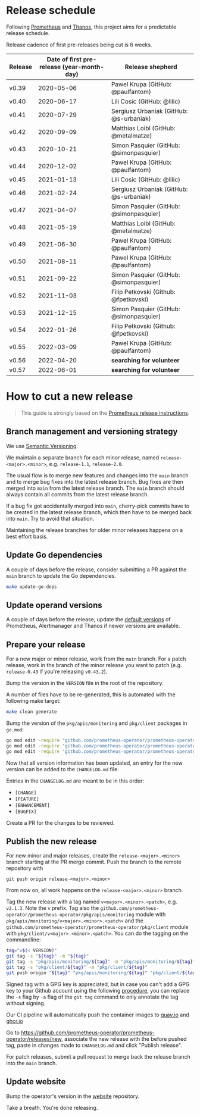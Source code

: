 # Release schedule

Following [Prometheus](https://github.com/prometheus/prometheus/blob/main/RELEASE.md) and [Thanos](https://github.com/thanos-io/thanos/blob/main/docs/release-process.md), this project aims for a predictable release schedule.

Release cadence of first pre-releases being cut is 6 weeks.

| Release | Date of first pre-release (year-month-day) | Release shepherd                        |
|---------|--------------------------------------------|-----------------------------------------|
| v0.39   | 2020-05-06                                 | Pawel Krupa (GitHub: @paulfantom)       |
| v0.40   | 2020-06-17                                 | Lili Cosic (GitHub: @lilic)             |
| v0.41   | 2020-07-29                                 | Sergiusz Urbaniak (GitHub: @s-urbaniak) |
| v0.42   | 2020-09-09                                 | Matthias Loibl (GitHub: @metalmatze)    |
| v0.43   | 2020-10-21                                 | Simon Pasquier (GitHub: @simonpasquier) |
| v0.44   | 2020-12-02                                 | Pawel Krupa (GitHub: @paulfantom)       |
| v0.45   | 2021-01-13                                 | Lili Cosic (GitHub: @lilic)             |
| v0.46   | 2021-02-24                                 | Sergiusz Urbaniak (GitHub: @s-urbaniak) |
| v0.47   | 2021-04-07                                 | Simon Pasquier (GitHub: @simonpasquier) |
| v0.48   | 2021-05-19                                 | Matthias Loibl (GitHub: @metalmatze)    |
| v0.49   | 2021-06-30                                 | Pawel Krupa (GitHub: @paulfantom)       |
| v0.50   | 2021-08-11                                 | Pawel Krupa (GitHub: @paulfantom)       |
| v0.51   | 2021-09-22                                 | Simon Pasquier (GitHub: @simonpasquier) |
| v0.52   | 2021-11-03                                 | Filip Petkovski (Github: @fpetkovski)   |
| v0.53   | 2021-12-15                                 | Simon Pasquier (GitHub: @simonpasquier) |
| v0.54   | 2022-01-26                                 | Filip Petkovski (Github: @fpetkovski)   |
| v0.55   | 2022-03-09                                 | Pawel Krupa (GitHub: @paulfantom)       |
| v0.56   | 2022-04-20                                 | **searching for volunteer**             |
| v0.57   | 2022-06-01                                 | **searching for volunteer**             |

# How to cut a new release

> This guide is strongly based on the [Prometheus release instructions](https://github.com/prometheus/prometheus/blob/main/RELEASE.md).

## Branch management and versioning strategy

We use [Semantic Versioning](http://semver.org/).

We maintain a separate branch for each minor release, named `release-<major>.<minor>`, e.g. `release-1.1`, `release-2.0`.

The usual flow is to merge new features and changes into the `main` branch and to merge bug fixes into the latest release branch. Bug fixes are then merged into `main` from the latest release branch. The `main` branch should always contain all commits from the latest release branch.

If a bug fix got accidentally merged into `main`, cherry-pick commits have to be created in the latest release branch, which then have to be merged back into `main`. Try to avoid that situation.

Maintaining the release branches for older minor releases happens on a best effort basis.

## Update Go dependencies

A couple of days before the release, consider submitting a PR against the `main` branch to update the Go dependencies.

```bash
make update-go-deps
```

## Update operand versions

A couple of days before the release, update the [default versions](https://github.com/prometheus-operator/prometheus-operator/blob/f6ce472ecd6064fb6769e306b55b149dfb6af903/pkg/operator/defaults.go#L20-L31) of Prometheus, Alertmanager and Thanos if newer versions are available.

## Prepare your release

For a new major or minor release, work from the `main` branch. For a patch release, work in the branch of the minor release you want to patch (e.g. `release-0.43` if you're releasing `v0.43.2`).

Bump the version in the `VERSION` file in the root of the repository.

A number of files have to be re-generated, this is automated with the following make target:

```bash
make clean generate
```

Bump the version of the `pkg/apis/monitoring` and `pkg/client` packages in `go.mod`:

```bash
go mod edit -require "github.com/prometheus-operator/prometheus-operator/pkg/apis/monitoring@v$(< VERSION)" pkg/client/go.mod
go mod edit -require "github.com/prometheus-operator/prometheus-operator/pkg/apis/monitoring@v$(< VERSION)"
go mod edit -require "github.com/prometheus-operator/prometheus-operator/pkg/client@v$(< VERSION)"
```

Now that all version information has been updated, an entry for the new version can be added to the `CHANGELOG.md` file.

Entries in the `CHANGELOG.md` are meant to be in this order:

* `[CHANGE]`
* `[FEATURE]`
* `[ENHANCEMENT]`
* `[BUGFIX]`

Create a PR for the changes to be reviewed.

## Publish the new release

For new minor and major releases, create the `release-<major>.<minor>` branch starting at the PR merge commit.
Push the branch to the remote repository with

```
git push origin release-<major>.<minor>
```

From now on, all work happens on the `release-<major>.<minor>` branch.

Tag the new release with a tag named `v<major>.<minor>.<patch>`, e.g. `v2.1.3`. Note the `v` prefix. Tag also the `github.com/prometheus-operator/prometheus-operator/pkg/apis/monitoring` module with `pkg/apis/monitoring/v<major>.<minor>.<patch>` and the `github.com/prometheus-operator/prometheus-operator/pkg/client` module with `pkg/client/v<major>.<minor>.<patch>`. You can do the tagging on the commandline:

```bash
tag="v$(< VERSION)"
git tag -s "${tag}" -m "${tag}"
git tag -s "pkg/apis/monitoring/${tag}" -m "pkg/apis/monitoring/${tag}"
git tag -s "pkg/client/${tag}" -m "pkg/client/${tag}"
git push origin "${tag}" "pkg/apis/monitoring/${tag}" "pkg/client/${tag}"
```

Signed tag with a GPG key is appreciated, but in case you can't add a GPG key to your Github account using the following [procedure](https://help.github.com/articles/generating-a-gpg-key/), you can replace the `-s` flag by `-a` flag of the `git tag` command to only annotate the tag without signing.

Our CI pipeline will automatically push the container images to [quay.io](https://quay.io/organization/prometheus-operator) and [ghcr.io](https://github.com/prometheus-operator/prometheus-operator/pkgs/container/prometheus-operator)

Go to https://github.com/prometheus-operator/prometheus-operator/releases/new, associate the new release with the before pushed tag, paste in changes made to `CHANGELOG.md` and click "Publish release".

For patch releases, submit a pull request to merge back the release branch into the `main` branch.

## Update website

Bump the operator's version in the [website](https://github.com/prometheus-operator/website/blob/main/data/prometheusOperator.json) repository.

Take a breath. You're done releasing.
